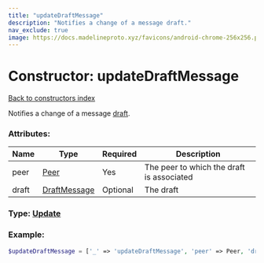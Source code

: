 ```yaml
---
title: "updateDraftMessage"
description: "Notifies a change of a message draft."
nav_exclude: true
image: https://docs.madelineproto.xyz/favicons/android-chrome-256x256.png
---
```

# Constructor: updateDraftMessage  
[Back to constructors index](index.md)



Notifies a change of a message [draft](https://core.telegram.org/api/drafts).

### Attributes:

| Name     |    Type       | Required | Description |
|----------|---------------|----------|-------------|
|peer|[Peer](../types/Peer.md) | Yes|The peer to which the draft is associated|
|draft|[DraftMessage](../types/DraftMessage.md) | Optional|The draft|



### Type: [Update](../types/Update.md)


### Example:

```php
$updateDraftMessage = ['_' => 'updateDraftMessage', 'peer' => Peer, 'draft' => DraftMessage];
```  
